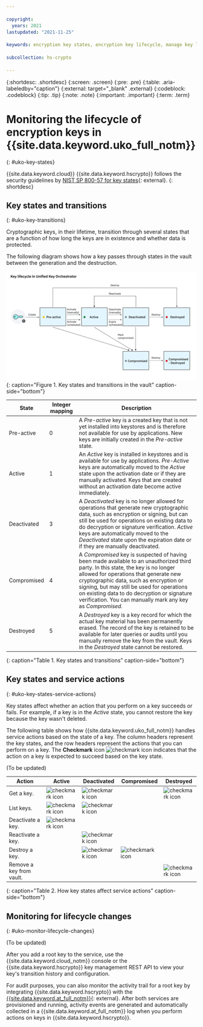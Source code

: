 ```yaml
---

copyright:
  years: 2021
lastupdated: "2021-11-25"

keywords: encryption key states, encryption key lifecycle, manage key lifecycle, Unified Key Orchestrator

subcollection: hs-crypto

---
```



{:shortdesc: .shortdesc}
{:screen: .screen}
{:pre: .pre}
{:table: .aria-labeledby="caption"}
{:external: target="_blank" .external}
{:codeblock: .codeblock}
{:tip: .tip}
{:note: .note}
{:important: .important}
{:term: .term}


# Monitoring the lifecycle of encryption keys in {{site.data.keyword.uko_full_notm}}
{: #uko-key-states}

{{site.data.keyword.cloud}} {{site.data.keyword.hscrypto}} follows the security guidelines by [NIST SP 800-57 for key states](https://www.nist.gov/publications/recommendation-key-management-part-1-general-0){: external}.
{: shortdesc}

## Key states and transitions
{: #uko-key-transitions}

Cryptographic keys, in their lifetime, transition through several states that are a function of how long the keys are in existence and whether data is protected.

The following diagram shows how a key passes through states in the vault between the generation and the destruction.

![Key states and transitions in the vault](/images/uko-key-states.svg "Key states and transitions in the vault"){: caption="Figure 1. Key states and transitions in the vault" caption-side="bottom"}




| State       | Integer mapping | Description |
|-------------|-----------------|-------------|
| Pre-active  |        0        | A _Pre-active_ key is a created key that is not yet installed into keystores and is therefore not available for use by applications. New keys are initially created in the _Pre-active_ state. |
| Active      |        1        | An _Active_ key is installed in keystores and is available for use by applications. _Pre-Active_ keys are automatically moved to the _Active_ state upon the activation date or if they are manually activated. Keys that are created without an activation date become active immediately. |
| Deactivated |        3        | A _Deactivated_ key is no longer allowed for operations that generate new cryptographic data, such as encryption or signing, but can still be used for operations on existing data to do decryption or signature verification. _Active_ keys are automatically moved to the _Deactivated_ state upon the expiration date or if they are manually deactivated. |
| Compromised |        4        | A _Compromised_ key is suspected of having been made available to an unauthorized third party. In this state, the key is no longer allowed for operations that generate new cryptographic data, such as encryption or signing, but may still be used for operations on existing data to do decryption or signature verification. You can manually mark any key as _Compromised._ |
| Destroyed   |        5        | A _Destroyed_ key is a key record for which the actual key material has been permanently erased. The record of the key is retained to be available for later queries or audits until you manually remove the key from the vault. Keys in the _Destroyed_ state cannot be restored. |
{: caption="Table 1. Key states and transitions" caption-side="bottom"}


## Key states and service actions
{: #uko-key-states-service-actions}

Key states affect whether an action that you perform on a key succeeds or fails. For example, if a key is in the _Active_ state, you cannot restore the key because the key wasn't deleted.

The following table shows how {{site.data.keyword.uko_full_notm}} handles service actions based on the state of a key. The column headers represent the key states, and the row headers represent the actions that you can perform on a key. The **Checkmark** icon ![checkmark icon](../icons/checkmark-icon.svg "Checkmark") indicates that the action on a key is expected to succeed based on the key state.


(To be updated)

| Action | Active | Deactivated | Compromised | Destroyed |
| ------ | ------ | ----------- | ----------- | --------- |
| Get a key. | ![checkmark icon](../icons/checkmark-icon.svg "Checkmark") | ![checkmark icon](../icons/checkmark-icon.svg "Checkmark") |  |![checkmark icon](../icons/checkmark-icon.svg "Checkmark")|
| List keys. | ![checkmark icon](../icons/checkmark-icon.svg "Checkmark") | ![checkmark icon](../icons/checkmark-icon.svg "Checkmark") |     |   |
| Deactivate a key. | ![checkmark icon](../icons/checkmark-icon.svg "Checkmark") |     |     |   |
| Reactivate a key. |     | ![checkmark icon](../icons/checkmark-icon.svg "Checkmark") |     |   |
| Destroy a key. |  | ![checkmark icon](../icons/checkmark-icon.svg "Checkmark") | ![checkmark icon](../icons/checkmark-icon.svg "Checkmark") |   |
| Remove a key from vault. |     |     |  | ![checkmark icon](../icons/checkmark-icon.svg "Checkmark") |
{: caption="Table 2. How key states affect service actions" caption-side="bottom"}



## Monitoring for lifecycle changes
{: #uko-monitor-lifecycle-changes}

(To be updated)

After you add a root key to the service, use the {{site.data.keyword.cloud_notm}} console or the {{site.data.keyword.hscrypto}} key management REST API to view your key's transition history and configuration.

For audit purposes, you can also monitor the activity trail for a root key by integrating {{site.data.keyword.hscrypto}} with the [{{site.data.keyword.at_full_notm}}](/docs/activity-tracker?topic=activity-tracker-getting-started){: external}. After both services are provisioned and running, activity events are generated and automatically collected in a {{site.data.keyword.at_full_notm}} log when you perform actions on keys in {{site.data.keyword.hscrypto}}.







